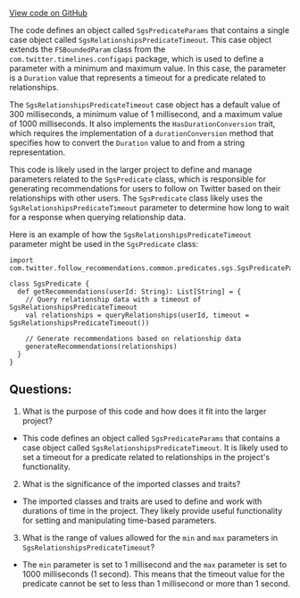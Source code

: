 [View code on GitHub](https://github.com/misbahsy/the-algorithm/follow-recommendations-service/common/src/main/scala/com/twitter/follow_recommendations/common/predicates/sgs/SgsPredicateParams.scala)

The code defines an object called `SgsPredicateParams` that contains a single case object called `SgsRelationshipsPredicateTimeout`. This case object extends the `FSBoundedParam` class from the `com.twitter.timelines.configapi` package, which is used to define a parameter with a minimum and maximum value. In this case, the parameter is a `Duration` value that represents a timeout for a predicate related to relationships.

The `SgsRelationshipsPredicateTimeout` case object has a default value of 300 milliseconds, a minimum value of 1 millisecond, and a maximum value of 1000 milliseconds. It also implements the `HasDurationConversion` trait, which requires the implementation of a `durationConversion` method that specifies how to convert the `Duration` value to and from a string representation.

This code is likely used in the larger project to define and manage parameters related to the `SgsPredicate` class, which is responsible for generating recommendations for users to follow on Twitter based on their relationships with other users. The `SgsPredicate` class likely uses the `SgsRelationshipsPredicateTimeout` parameter to determine how long to wait for a response when querying relationship data.

Here is an example of how the `SgsRelationshipsPredicateTimeout` parameter might be used in the `SgsPredicate` class:

```
import com.twitter.follow_recommendations.common.predicates.sgs.SgsPredicateParams.SgsRelationshipsPredicateTimeout

class SgsPredicate {
  def getRecommendations(userId: String): List[String] = {
    // Query relationship data with a timeout of SgsRelationshipsPredicateTimeout
    val relationships = queryRelationships(userId, timeout = SgsRelationshipsPredicateTimeout())

    // Generate recommendations based on relationship data
    generateRecommendations(relationships)
  }
}
```
## Questions: 
 1. What is the purpose of this code and how does it fit into the larger project?
- This code defines an object called `SgsPredicateParams` that contains a case object called `SgsRelationshipsPredicateTimeout`. It is likely used to set a timeout for a predicate related to relationships in the project's functionality.

2. What is the significance of the imported classes and traits?
- The imported classes and traits are used to define and work with durations of time in the project. They likely provide useful functionality for setting and manipulating time-based parameters.

3. What is the range of values allowed for the `min` and `max` parameters in `SgsRelationshipsPredicateTimeout`?
- The `min` parameter is set to 1 millisecond and the `max` parameter is set to 1000 milliseconds (1 second). This means that the timeout value for the predicate cannot be set to less than 1 millisecond or more than 1 second.